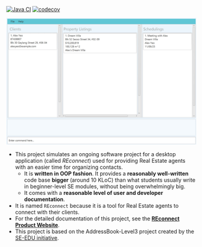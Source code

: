 [![Java CI](https://github.com/AY2425S2-CS2103T-T12-3/tp/actions/workflows/gradle.yml/badge.svg)](https://github.com/AY2425S2-CS2103T-T12-3/tp/actions/workflows/gradle.yml)
[![codecov](https://codecov.io/gh/AY2425S2-CS2103T-T12-3/tp/graph/badge.svg?token=E4EZZT8X9M)](https://codecov.io/gh/AY2425S2-CS2103T-T12-3/tp)

![Ui](docs/images/Ui.png)

* This project simulates an ongoing software project for a desktop application (called _REconnect_) used for providing Real Estate agents with an easier time for organizing contacts.
  * It is **written in OOP fashion**. It provides a **reasonably well-written** code base **bigger** (around 10 KLoC) than what students usually write in beginner-level SE modules, without being overwhelmingly big.
  * It comes with a **reasonable level of user and developer documentation**.
* It is named `REconnect` because it is a tool for Real Estate agents to connect with their clients.
* For the detailed documentation of this project, see the **[REconnect Product Website](https://ay2425s2-cs2103t-t12-3.github.io/tp/)**.
* This project is based on the AddressBook-Level3 project created by the [SE-EDU initiative](https://se-education.org).